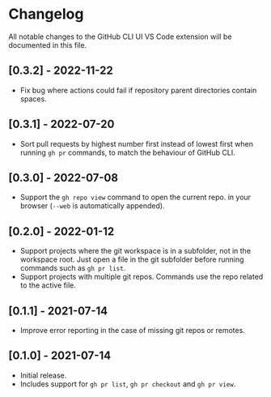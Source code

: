 # Changelog

All notable changes to the GitHub CLI UI VS Code extension will be documented in this file.

## [0.3.2] - 2022-11-22

- Fix bug where actions could fail if repository parent directories contain spaces.

## [0.3.1] - 2022-07-20

- Sort pull requests by highest number first instead of lowest first when running `gh pr` commands, to match the behaviour of GitHub CLI.

## [0.3.0] - 2022-07-08

- Support the `gh repo view` command to open the current repo. in your browser (`--web` is automatically appended).

## [0.2.0] - 2022-01-12

- Support projects where the git workspace is in a subfolder, not in the workspace root. Just open a file in the git subfolder before running commands such as `gh pr list`.
- Support projects with multiple git repos. Commands use the repo related to the active file.

## [0.1.1] - 2021-07-14

- Improve error reporting in the case of missing git repos or remotes.

## [0.1.0] - 2021-07-14

- Initial release.
- Includes support for `gh pr list`, `gh pr checkout` and `gh pr view`.
